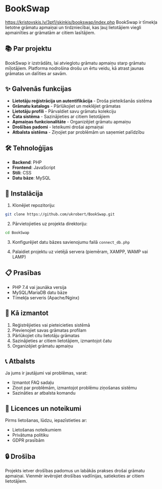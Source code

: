 # BookSwap
https://kristovskis.lv/3pt1/skinkis/bookswap/index.php
BookSwap ir tīmekļa lietotne grāmatu apmaiņai un tirdzniecībai, kas ļauj lietotājiem viegli apmainīties ar grāmatām ar citiem lasītājiem.

## 📚 Par projektu

BookSwap ir izstrādāts, lai atvieglotu grāmatu apmaiņu starp grāmatu mīļotājiem. Platforma nodrošina drošu un ērtu veidu, kā atrast jaunas grāmatas un dalīties ar savām.

## ✨ Galvenās funkcijas

- **Lietotāju reģistrācija un autentifikācija** - Droša pieteikšanās sistēma
- **Grāmatu katalogs** - Pārlūkojiet un meklējiet grāmatas
- **Lietotāju profili** - Pārvaldiet savu grāmatu kolekciju
- **Čata sistēma** - Sazinājieties ar citiem lietotājiem
- **Apmaiņas funkcionalitāte** - Organizējiet grāmatu apmaiņu
- **Drošības padomi** - Ieteikumi drošai apmaiņai
- **Atbalsta sistēma** - Ziņojiet par problēmām un saņemiet palīdzību

## 🛠️ Tehnoloģijas

- **Backend**: PHP 
- **Frontend**: JavaScript 
- **Stili**: CSS 
- **Datu bāze**: MySQL

## 🚀 Instalācija

1. Klonējiet repozitoriju:
```bash
git clone https://github.com/ukrobert/BookSwap.git
```

2. Pārvietojieties uz projekta direktoriju:
```bash
cd BookSwap
```

3. Konfigurējiet datu bāzes savienojumu failā `connect_db.php`

4. Palaidiet projektu uz vietējā servera (piemēram, XAMPP, WAMP vai LAMP)

## 📋 Prasības

- PHP 7.4 vai jaunāka versija
- MySQL/MariaDB datu bāze
- Tīmekļa serveris (Apache/Nginx)

## 🤝 Kā izmantot

1. Reģistrējieties vai pieteicieties sistēmā
2. Pievienojiet savas grāmatas profilam
3. Pārlūkojiet citu lietotāju grāmatas
4. Sazinājieties ar citiem lietotājiem, izmantojot čatu
5. Organizējiet grāmatu apmaiņu

## 📞 Atbalsts

Ja jums ir jautājumi vai problēmas, varat:
- Izmantot FAQ sadaļu
- Ziņot par problēmām, izmantojot problēmu ziņošanas sistēmu
- Sazināties ar atbalsta komandu

## 📄 Licences un noteikumi

Pirms lietošanas, lūdzu, iepazīstieties ar:
- Lietošanas noteikumiem
- Privātuma politiku
- GDPR prasībām

## 🔒 Drošība

Projekts ietver drošības padomus un labākās prakses drošai grāmatu apmaiņai. Vienmēr ievērojiet drošības vadlīnijas, satiekoties ar citiem lietotājiem.


